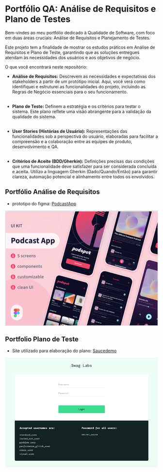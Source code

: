 # Portfólio QA: Análise de Requisitos e Plano de Testes

Bem-vindes ao meu portfólio dedicado à Qualidade de Software, com foco em duas áreas cruciais: Análise de Requisitos e Planejamento de Testes.

Este projeto tem a finalidade de mostrar os estudos práticos em Análise de Requisitos e Plano de Teste, garantindo que as soluções entregues atendam às necessidades dos usuários e aos objetivos de negócio.


O que você encontrará neste repositório:

- **Análise de Requisitos:** Descrevem as necessidades e expectativas dos stakeholders a partir de um protótipo inicial. Aqui, você verá como identifiquei e estruturei as funcionalidades do projeto, incluindo as Regras de Negócio essenciais para o seu funcionamento.
  <br>
  <br>

- **Plano de Teste:** Definem a estratégia e os critérios para testar o sistema. Este plano reflete uma visão abrangente para a validação da qualidade do sistema.
  <br>
  <br>

- **User Stories (Histórias de Usuário):** Representações das funcionalidades sob a perspectiva do usuário, elaboradas para facilitar a compreensão e a colaboração entre as equipes de produto, desenvolvimento e QA.
  <br>
  <br>

- **Critérios de Aceite (BDD/Gherkin):** Definições precisas das condições que uma funcionalidade deve satisfazer para ser considerada concluída e aceita. Utilizo a linguagem Gherkin (Dado/Quando/Então) para garantir clareza, automação potencial e alinhamento entre todos os envolvidos.


## Portfólio Análise de Requisitos 

 - prototipo do figma: [PodcastApp](https://www.figma.com/design/ECIzSfAWHcPJSi3HxkKdUr/PodcastAppChallenge?m=auto&t=WBSxPDFw8EJ0oCFy-1)

![Referência  Protótipo](img/ref_figma_prototipo.png)

 ## Portfolio Plano de Teste

 - Site utilizado para elaboração do plano: [Saucedemo](https://saucedemo.com/)

![Nome Site Saucedemo](img/site_saucedemo.png)